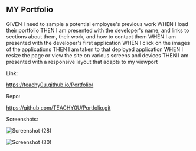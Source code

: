 ## MY Portfolio

GIVEN I need to sample a potential employee's previous work
WHEN I load their portfolio
THEN I am presented with the developer's name, and links to sections about them, their work, and how to contact them
WHEN I am presented with the developer's first application
WHEN I click on the images of the applications
THEN I am taken to that deployed application
WHEN I resize the page or view the site on various screens and devices
THEN I am presented with a responsive layout that adapts to my viewport

Link:

https://teachy0u.github.io/Portfolio/

Repo:

https://github.com/TEACHY0U/Portfolio.git

Screenshots:

![Screenshot (28)](https://user-images.githubusercontent.com/84609604/128130913-22a8690c-c9c3-4449-a3bf-140bf9e68b96.png)

![Screenshot (30)](https://user-images.githubusercontent.com/84609604/128130845-8473723c-2831-4cf0-8be0-cc71974b980c.png)